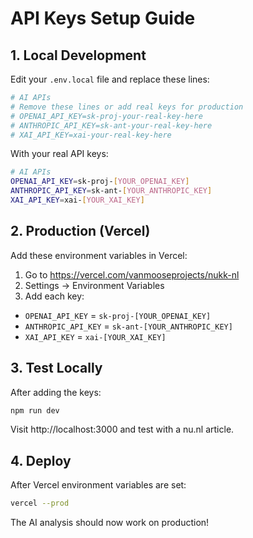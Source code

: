# API Keys Setup Guide

## 1. Local Development

Edit your `.env.local` file and replace these lines:

```bash
# AI APIs
# Remove these lines or add real keys for production
# OPENAI_API_KEY=sk-proj-your-real-key-here
# ANTHROPIC_API_KEY=sk-ant-your-real-key-here
# XAI_API_KEY=xai-your-real-key-here
```

With your real API keys:

```bash
# AI APIs
OPENAI_API_KEY=sk-proj-[YOUR_OPENAI_KEY]
ANTHROPIC_API_KEY=sk-ant-[YOUR_ANTHROPIC_KEY]
XAI_API_KEY=xai-[YOUR_XAI_KEY]
```

## 2. Production (Vercel)

Add these environment variables in Vercel:
1. Go to https://vercel.com/vanmooseprojects/nukk-nl
2. Settings → Environment Variables
3. Add each key:

- `OPENAI_API_KEY` = `sk-proj-[YOUR_OPENAI_KEY]`
- `ANTHROPIC_API_KEY` = `sk-ant-[YOUR_ANTHROPIC_KEY]`
- `XAI_API_KEY` = `xai-[YOUR_XAI_KEY]`

## 3. Test Locally

After adding the keys:
```bash
npm run dev
```

Visit http://localhost:3000 and test with a nu.nl article.

## 4. Deploy

After Vercel environment variables are set:
```bash
vercel --prod
```

The AI analysis should now work on production!
